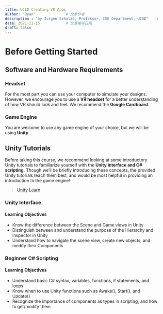 ```yaml
---
title: UCSD Creating VR Apps
author: "Ryan"              # 文章作者
description : "by Jurgen Schulze, Professor, CSE Department, UCSD"    # 文章描述信息
date: 2021-11-15            # 文章编写日期
draft: false
---
```

# Before Getting Started
## Software and Hardware Requirements
### Headset
For the most part you can use your computer to simulate your designs. However, we encourage you to use a **VR headset** for a better understanding of how VR should look and feel. We recommend the **Google Cardboard**.

### Game Engine
You are welcome to use any game engine of your choice, but we will be using **Unity**. 

## Unity Tutorials
Before taking this course, we recommend looking at some introductory Unity tutorials to familiarize yourself with the **Unity interface and C# scripting**. Though we’ll be briefly introducing these concepts, the provided Unity tutorials teach them best, and would be most helpful in providing an introduction to the game engine!
> [Unity Learn](https://learn.unity.com/)

### Unity Interface
#### Learning Objectives
*   Know the difference between the Scene and Game views in Unity
*   Distinguish between and understand the purpose of the Hierarchy and Inspector in Unity
*   Understand how to navigate the scene view, create new objects, and modify their Components

### Beginner C# Scripting
#### Learning Objectives
*   Understand basic C# syntax, variables, functions, if statements, and loops 
*   Know when to use Unity functions such as Awake(), Start(), and Update() 
*   Recognize the importance of components as types in scripting, and how to get/modify them